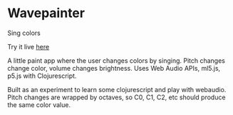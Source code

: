 # Wavepainter
Sing colors

Try it live [here](https://nigelharsch.com/waveblocker/public/index.html)

A little paint app where the user changes colors by singing.
Pitch changes change color, volume changes brightness.
Uses Web Audio APIs, ml5.js, p5.js with Clojurescript.

Built as an experiment to learn some clojurescript and play with webaudio.
Pitch changes are wrapped by octaves, so C0, C1, C2, etc should produce the same color value.
